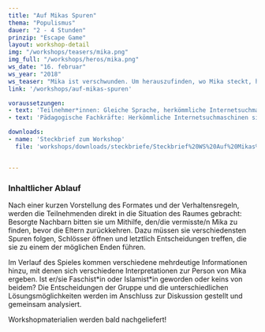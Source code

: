 ```yaml
---
title: "Auf Mikas Spuren"
thema: "Populismus"
dauer: "2 - 4 Stunden"
prinzip: "Escape Game"
layout: workshop-detail
img: "/workshops/teasers/mika.png"
img_full: "/workshops/heros/mika.png"
ws_date: "16. februar"
ws_year: "2018"
ws_teaser: "Mika ist verschwunden. Um herauszufinden, wo Mika steckt, haben die Jugendlichen eine Stunde Zeit, um in seinem Zimmer auf Spurensuche zu gehen und das Rätsel zu lösen!"
link: '/workshops/auf-mikas-spuren'

voraussetzungen:
- text: 'Teilnehmer*innen: Gleiche Sprache, herkömmliche Internetsuchmaschinen sind bekannt'
- text: 'Pädagogische Fachkräfte: Herkömmliche Internetsuchmaschinen sind bekannt, Interesse an Methoden zu Fake News'

downloads:
- name: 'Steckbrief zum Workshop'
  file: 'workshops/downloads/steckbriefe/Steckbrief%20WS%20Auf%20Mikas%20Spuren.pdf'


---
```

<h3>Inhaltlicher Ablauf</h3>
<p> 
	Nach einer kurzen Vorstellung des Formates und der Verhaltensregeln, werden die Teilnehmenden direkt in die Situation des Raumes gebracht: Besorgte Nachbarn bitten sie um Mithilfe, den/die vermisste/n Mika zu finden, bevor die Eltern zurückkehren. Dazu müssen sie verschiedensten Spuren folgen, Schlösser öffnen und letztlich Entscheidungen treffen, die sie zu einem der möglichen Enden führen.
</p>
<p>
	Im Verlauf des Spieles kommen verschiedene mehrdeutige Informationen hinzu, mit denen sich verschiedene Interpretationen zur Person von Mika ergeben. Ist er/sie Faschist*in oder Islamist*in geworden oder keins von beidem? Die Entscheidungen der Gruppe und die unterschiedlichen Lösungsmöglichkeiten werden im Anschluss zur Diskussion gestellt und gemeinsam analysiert.
</p>
<p>
Workshopmaterialien werden bald nachgeliefert!
</p>







